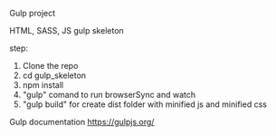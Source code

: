Gulp project

HTML, SASS, JS gulp skeleton

step:
1. Clone the repo
2. cd gulp_skeleton
1. npm install
2. "gulp" comand to run browserSync and watch
3. "gulp build" for create dist folder with minified js and minified css

Gulp documentation <a href="https://gulpjs.org/">https://gulpjs.org/</a>

